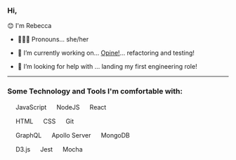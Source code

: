 ### Hi,

😊 I'm Rebecca



- 👱🏻‍♀️ Pronouns... she/her

- 🌱 I’m currently working on... [Opine!](https://github.com/rebecca1231/Opine)...  refactoring and testing!

- 🤔 I’m looking for help with ... landing my first engineering role!




---

 ### Some Technology and Tools I'm comfortable with:
 
[<img src="https://simpleicons.org/icons/javascript.svg" width="15"/>](https://simpleicons.org/icons/javascript.svg) JavaScript   [<img src="https://simpleicons.org/icons/node-dot-js.svg" width="15"/>](https://simpleicons.org/icons/node-dot-js.svg) NodeJS   [<img src="https://simpleicons.org/icons/react.svg" width="15"/>](https://simpleicons.org/icons/react.svg) React     

[<img src="https://simpleicons.org/icons/html5.svg" width="15"/>](https://simpleicons.org/icons/html5.svg) HTML   [<img src="https://simpleicons.org/icons/css3.svg" width="15"/>](https://simpleicons.org/icons/css3.svg) CSS   [<img src="https://simpleicons.org/icons/git.svg" width="15"/>](https://simpleicons.org/icons/git.svg) Git

[<img src="https://simpleicons.org/icons/graphql.svg" width="15"/>](https://simpleicons.org/icons/graphql.svg) GraphQL   [<img src="https://simpleicons.org/icons/apollographql.svg" width="15"/>](https://simpleicons.org/icons/apollographql.svg) Apollo Server   [<img src="https://simpleicons.org/icons/mongodb.svg" width="15"/>](https://simpleicons.org/icons/mongodb.svg) MongoDB


[<img src="https://simpleicons.org/icons/d3-dot-js.svg" width="15"/>](https://simpleicons.org/icons/d3-dot-js.svg) D3.js   [<img src="https://simpleicons.org/icons/jest.svg" width="15"/>](https://simpleicons.org/icons/jest.svg) Jest   [<img src="https://simpleicons.org/icons/mocha.svg" width="15"/>](https://simpleicons.org/icons/mocha.svg) Mocha






<!--
**rebecca1231/rebecca1231** is a ✨ _special_ ✨ repository because its `README.md` (this file) appears on your GitHub profile.
- 👯 I’m looking to collaborate on ... 
- 📫 How to reach me: ...
- 💬 My motto...  Dream it, believe it, build it. 

- ⚡ Fun fact: ... 

-->
